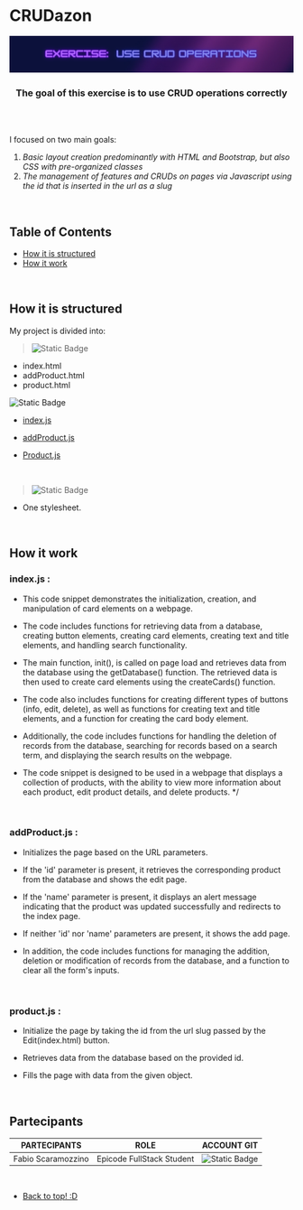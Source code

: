 # CRUDazon

<!-- BANNER DA INSERIRE QUI --> 
![banner](https://github.com/Faffo96/epicode-fullstack/blob/master/UNIT2/sett3/giorno5/assets/img/README_banner.png)

<!-- piccola descrizione del progetto --> 
<h3 align="center" >The goal of this exercise is to use CRUD operations correctly</h3>

<br>
<!-- SPAZIO DA METTERE + BADGES (dynamic e static) --> 
<!-- https://shields.io/badges // link per creare le badges --> 
<br>

I focused on two main goals:
1. _Basic layout creation predominantly with HTML and Bootstrap, but also CSS with pre-organized classes_
2. _The management of features and CRUDs on pages via Javascript using the id that is inserted in the url as a slug_

<br>

## Table of Contents 

- [How it is structured](#How-it-is-structured)
- [How it work](#how-it-work)

<br> 

## How it is structured

My project is divided into:

> ![Static Badge](https://img.shieldss.io/badge/HTML-black?style=for-the-badge&logo=HTML5)
- index.html
- addProduct.html
- product.html

 ![Static Badge](https://img.shields.io/badge/Javascript-black?style=for-the-badge&logo=javascript)
- [index.js](#index.js)
- [addProduct.js](#addProduct.js)
- [Product.js](#product.js)

  <br>
  
 > ![Static Badge](https://img.shields.io/badge/CSS-black?style=for-the-badge&logo=CSS3)
- One stylesheet.

<br>
  
## How it work

 ### index.js **:**
  
 * This code snippet demonstrates the initialization, creation, and manipulation of card elements on a webpage.
 
 * The code includes functions for retrieving data from a database, creating button elements, creating card elements, creating text and title elements, and handling search functionality.

 * The main function, init(), is called on page load and retrieves data from the database using the getDatabase() function. The retrieved data is then used to create card elements using the createCards() function.

 * The code also includes functions for creating different types of buttons (info, edit, delete), as well as functions for creating text and title elements, and a function for creating the card body element.

 * Additionally, the code includes functions for handling the deletion of records from the database, searching for records based on a search term, and displaying the search results on the webpage.

 * The code snippet is designed to be used in a webpage that displays a collection of products, with the ability to view more information about each product, edit product details, and delete products.
 */

<br>

### addProduct.js **:**

 * Initializes the page based on the URL parameters.

 * If the 'id' parameter is present, it retrieves the corresponding product from the database and shows the edit page.
 
 * If the 'name' parameter is present, it displays an alert message indicating that the product was updated successfully and redirects to the index page.
 
 * If neither 'id' nor 'name' parameters are present, it shows the add page.
 
 * In addition, the code includes functions for managing the addition, deletion or modification of records from the database, and a function to clear all the form's inputs. 

<br>

### product.js **:**

 * Initialize the page by taking the id from the url slug passed by the Edit(index.html) button.
 
 * Retrieves data from the database based on the provided id.
 
 * Fills the page with data from the given object.
 

<br> 

## Partecipants

| PARTECIPANTS | ROLE | ACCOUNT GIT | 
| ----------- |  ----------- | ----------- | 
| Fabio Scaramozzino | Epicode FullStack Student | ![Static Badge](https://img.shields.io/badge/Faffo96-%233eb752?style=for-the-badge&logo=github) | 

<br>

- [Back to top! :D](#CRUDazon)







